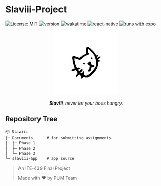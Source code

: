 # Slaviii-Project

[![License: MIT](https://img.shields.io/badge/license-MIT-blue)](LICENSE)
![version](https://img.shields.io/github/package-json/v/richeyphu/Slaviii?filename=slaviii-app%2Fpackage.json)
[![wakatime](https://wakatime.com/badge/user/6f08f2a4-9df5-4773-bd82-9d6b289479dd/project/e51907ee-18e4-44e1-a5f4-d1e52361ada5.svg)](https://wakatime.com/badge/user/6f08f2a4-9df5-4773-bd82-9d6b289479dd/project/e51907ee-18e4-44e1-a5f4-d1e52361ada5)
![react-native](https://img.shields.io/badge/ReactNative->=0.66.4-61DAFB?logo=react)
[![runs with expo](https://img.shields.io/badge/Runs%20with%20Expo-1C1E24.svg?style=flat&logo=EXPO&labelColor=ffffff&logoColor=1C1E24)](https://expo.dev/@phuritd/slaviii)

<p align="center">
  <img src="Documents/assets/slaviii-spin.gif" alt="logo">
</p>
<p align="center">
  <i><b>Slaviii</b>, never let your boss hungry.</i>
</p>

## Repository Tree
```
📦 Slaviii
├─ Documents      # for submitting assignments
│  ├─ Phase 1
│  ├─ Phase 2
│  └─ Phase 3
└─ slaviii-app    # app source
```

> An ITE-439 Final Project
>
> Made with ♥ by PUM Team

